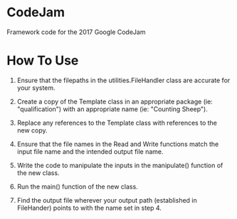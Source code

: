 # CodeJam

Framework code for the 2017 Google CodeJam

# How To Use

1. Ensure that the filepaths in the utilities.FileHandler class are accurate for your system. 

2. Create a copy of the Template class in an appropriate package (ie: "qualification") with an appropriate name (ie: "Counting Sheep").

3. Replace any references to the Template class with references to the new copy.

4. Ensure that the file names in the Read and Write functions match the input file name and the intended output file name.

5. Write the code to manipulate the inputs in the manipulate() function of the new class.

6. Run the main() function of the new class.

7. Find the output file wherever your output path (established in FileHander) points to with the name set in step 4.